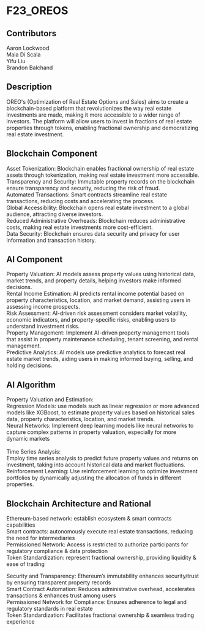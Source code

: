 # F23_OREOS

## Contributors ##
Aaron Lockwood<br>
Maia Di Scala<br>
Yifu Liu<br>
Brandon Balchand


## Description ##
OREO's (Optimization of Real Estate Options and Sales) aims to create a blockchain-based platform that revolutionizes the way real estate investments are made, making it 
more accessible to a wider range of investors. The platform will allow users to invest in fractions of real estate properties through tokens, enabling fractional ownership 
and democratizing real estate investment.

## Blockchain Component ##
Asset Tokenization: Blockchain enables fractional ownership of real estate assets through tokenization, making real estate investment more accessible.<br>
Transparency and Security: Immutable property records on the blockchain ensure transparency and security, reducing the risk of fraud.<br>
Automated Transactions: Smart contracts streamline real estate transactions, reducing costs and accelerating the process.<br>
Global Accessibility: Blockchain opens real estate investment to a global audience, attracting diverse investors.<br>
Reduced Administrative Overheads: Blockchain reduces administrative costs, making real estate investments more cost-efficient.<br>
Data Security: Blockchain ensures data security and privacy for user information and transaction history.<br>

## AI Component ##
Property Valuation: AI models assess property values using historical data, market trends, and property details, helping investors make informed decisions.<br>
Rental Income Estimation: AI predicts rental income potential based on property characteristics, location, and market demand, assisting users in assessing income prospects.<br>
Risk Assessment: AI-driven risk assessment considers market volatility, economic indicators, and property-specific risks, enabling users to understand investment risks.<br>
Property Management: Implement AI-driven property management tools that assist in property maintenance scheduling, tenant screening, and rental management.<br>
Predictive Analytics: AI models use predictive analytics to forecast real estate market trends, aiding users in making informed buying, selling, and holding decisions. <br>

## AI Algorithm ##
Property Valuation and Estimation:<br>
Regression Models: use models such as linear regression or more advanced models like XGBoost, to estimate property values based on historical sales data, property characteristics, location, and market trends.<br>
Neural Networks: Implement deep learning models like neural networks to capture complex patterns in property valuation, especially for more dynamic markets<br><br>
Time Series Analysis: <br>
Employ time series analysis to predict future property values and returns on investment, taking into account historical data and market fluctuations.<br>
Reinforcement Learning: Use reinforcement learning to optimize investment portfolios by dynamically adjusting the allocation of funds in different properties.<br>





## Blockchain Architecture and Rational ##
Ethereum-based network: establish ecosystem & smart contracts capabilities<br>
Smart contracts: autonomously execute real estate transactions, reducing the need for intermediaries<br>
Permissioned Network: Access is restricted to authorize participants for regulatory compliance & data protection<br>
Token Standardization: represent fractional ownership, providing liquidity & ease of trading <br>

Security and Transparency: Ethereum’s immutability enhances security/trust by ensuring transparent property records<br>
Smart Contract Automation: Reduces administrative overhead, accelerates transactions & enhances trust among users<br>
Permissioned Network for Compliance: Ensures adherence to legal and regulatory standards in real estate<br>
Token Standardization: Facilitates fractional ownership & seamless trading experience<br>





